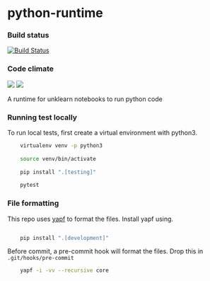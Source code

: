 # python-runtime

### Build status
[![Build Status](https://travis-ci.org/unklearn/python-runtime.svg?branch=master)](https://travis-ci.org/unklearn/python-runtime)

### Code climate
<a href="https://codeclimate.com/github/unklearn/python-runtime/maintainability"><img src="https://api.codeclimate.com/v1/badges/f1ec5e92222eb0ebd930/maintainability" /></a>
<a href="https://codeclimate.com/github/unklearn/python-runtime/test_coverage"><img src="https://api.codeclimate.com/v1/badges/f1ec5e92222eb0ebd930/test_coverage" /></a>

A runtime for unklearn notebooks to run python code


### Running test locally

To run local tests, first create a virtual environment with python3.

```bash
    virtualenv venv -p python3
    
    source venv/bin/activate
    
    pip install ".[testing]"
    
    pytest
```

### File formatting

This repo uses [yapf](https://github.com/google/yapf) to format the files. Install yapf using.

```bash

    pip install ".[development]"
```

Before commit, a pre-commit hook will format the files.
Drop this in `.git/hooks/pre-commit`

```bash
    yapf -i -vv --recursive core
```
